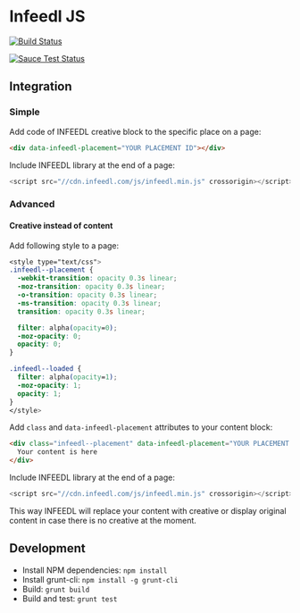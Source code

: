 # Infeedl JS

[![Build Status](https://travis-ci.org/infeedl/infeedl-js.svg?branch=master)](https://travis-ci.org/infeedl/infeedl-js)

[![Sauce Test Status](https://saucelabs.com/browser-matrix/infeedl.svg)](https://saucelabs.com/u/infeedl)

## Integration

### Simple

Add code of INFEEDL creative block to the specific place on a page:

```html
<div data-infeedl-placement="YOUR PLACEMENT ID"></div>
```

Include INFEEDL library at the end of a page:

```javascript
<script src="//cdn.infeedl.com/js/infeedl.min.js" crossorigin></script>
```

### Advanced

#### Creative instead of content

Add following style to a page:

```css
<style type="text/css">
.infeedl--placement {
  -webkit-transition: opacity 0.3s linear;
  -moz-transition: opacity 0.3s linear;
  -o-transition: opacity 0.3s linear;
  -ms-transition: opacity 0.3s linear;
  transition: opacity 0.3s linear;

  filter: alpha(opacity=0);
  -moz-opacity: 0;
  opacity: 0;
}

.infeedl--loaded {
  filter: alpha(opacity=1);
  -moz-opacity: 1;
  opacity: 1;
}
</style>
```

Add `class` and `data-infeedl-placement` attributes to your content block:

```html
<div class="infeedl--placement" data-infeedl-placement="YOUR PLACEMENT ID">
  Your content is here
</div>
```

Include INFEEDL library at the end of a page:

```javascript
<script src="//cdn.infeedl.com/js/infeedl.min.js" crossorigin></script>
```

This way INFEEDL will replace your content with creative or display
original content in case there is no creative at the moment.

## Development

- Install NPM dependencies: `npm install`
- Install grunt-cli: `npm install -g grunt-cli`
- Build: `grunt build`
- Build and test: `grunt test`
